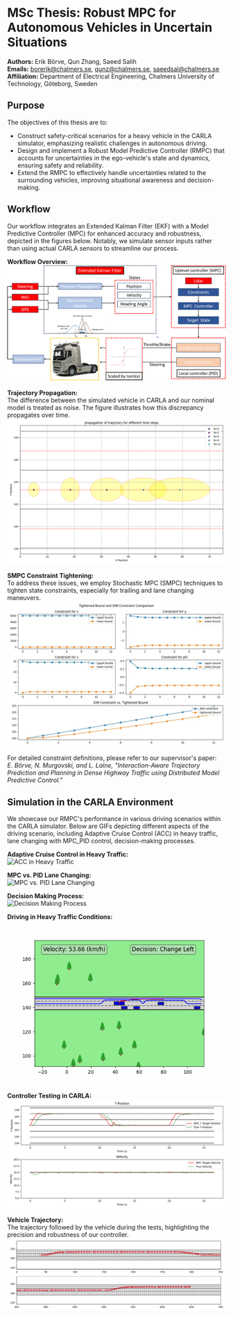 # MSc Thesis: Robust MPC for Autonomous Vehicles in Uncertain Situations

**Authors:** Erik Börve, Qun Zhang, Saeed Salih   
**Emails:** [borerik@chalmers.se](mailto:borerik@chalmers.se), [qunz@chalmers.se](mailto:qunz@chalmers.se), [saeedsal@chalmers.se](mailto:saeedsal@chalmers.se)   
**Affiliation:** Department of Electrical Engineering, Chalmers University of Technology, Göteborg, Sweden

## Purpose

The objectives of this thesis are to:

- Construct safety-critical scenarios for a heavy vehicle in the CARLA simulator, emphasizing realistic challenges in autonomous driving.
- Design and implement a Robust Model Predictive Controller (RMPC) that accounts for uncertainties in the ego-vehicle's state and dynamics, ensuring safety and reliability.
- Extend the RMPC to effectively handle uncertainties related to the surrounding vehicles, improving situational awareness and decision-making.

## Workflow

Our workflow integrates an Extended Kalman Filter (EKF) with a Model Predictive Controller (MPC) for enhanced accuracy and robustness, depicted in the figures below. Notably, we simulate sensor inputs rather than using actual CARLA sensors to streamline our process.

**Workflow Overview:**  
![Work Flow Diagram](Figure/Work_flow.png)

**Trajectory Propagation:**  
The difference between the simulated vehicle in CARLA and our nominal model is treated as noise. The figure illustrates how this discrepancy propagates over time.  
![Propagation of Trajectory](Figure/propagation_of_trajectory.png)

**SMPC Constraint Tightening:**  
To address these issues, we employ Stochastic MPC (SMPC) techniques to tighten state constraints, especially for trailing and lane changing maneuvers.  
![MPC Constraint Tightening](Figure/MPC_tighten_bound.jpg)

For detailed constraint definitions, please refer to our supervisor's paper:  
*E. Börve, N. Murgovski, and L. Laine, "Interaction-Aware Trajectory Prediction and Planning in Dense Highway Traffic using Distributed Model Predictive Control."*

## Simulation in the CARLA Environment

We showcase our RMPC's performance in various driving scenarios within the CARLA simulator. Below are GIFs depicting different aspects of the driving scenario, including Adaptive Cruise Control (ACC) in heavy traffic, lane changing with MPC_PID control, decision-making processes.

**Adaptive Cruise Control in Heavy Traffic:**  
![ACC in Heavy Traffic](Figure/ACC_in_heavy_traffic.gif)

**MPC vs. PID Lane Changing:**  
![MPC vs. PID Lane Changing](Figure/MPC_PID_LC%20(2).gif)

**Decision Making Process:**  
![Decision Making Process](Figure/decision_master.gif)

**Driving in Heavy Traffic Conditions:**  
![Heavy Traffic Conditions](Figure/crazy_traffic_mix3.gif)

**Controller Testing in CARLA:**  
![Controller Testing](Figure/CARLA_simulationn_Make_Controller_TEST_ref.png)

**Vehicle Trajectory:**  
The trajectory followed by the vehicle during the tests, highlighting the precision and robustness of our controller.  
![Vehicle Trajectory](Figure/CARLA_simulation_Make_Controller_TEST.png)
